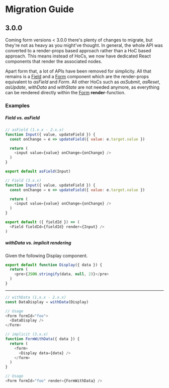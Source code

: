 # Migration Guide

## 3.0.0

Coming form versions < 3.0.0 there's plenty of changes to migrate, but they're not as heavy as you might've thought.
In general, the whole API was converted to a render-props based approach rather than a HoC based approach. This means instead of HoCs, we now have dedicated React components that render the associated nodes.

Apart form that, a lot of APIs have been removed for simplicity. All that remains is a [Field](../api/core/Field.md) and a [Form](../api/core/Form.md) component which are the render-props equivalent to *asField* and *Form*. All other HoCs such as *asSubmit*, *asReset*, *asUpdate*, *withData* and *withState* are not needed anymore, as everything can be rendered directly within the [Form](../api/core/Form.md) **render**-function.

### Examples

##### Field vs. asField
```javascript
// asField (1.x.x - 2.x.x)
function Input({ value, updateField }) {
  const onChange = e => updateField({ value: e.target.value })

  return (
    <input value={value} onChange={onChange} />
  )
}

export default asField(Input)
```

```javascript
// Field (3.x.x)
function Input({ value, updateField }) {
  const onChange = e => updateField({ value: e.target.value })

  return (
    <input value={value} onChange={onChange} />
  )
}

export default ({ fieldId }) => (
  <Field fieldId={fieldId} render={Input} />
)
```


##### withData vs. implicit rendering
Given the following Display component.

```javascript 
export default function Display({ data }) {
  return (
    <pre>{JSON.stringify(data, null, 2)}</pre>
  )
}
```

------ 

```javascript
// withData (1.x.x - 2.x.x)
const DataDisplay = withData(Display)

// Usage
<Form formId="foo">
  <DataDisplay />
</Form>
```

```javascript
// implicit (3.x.x)
function FormWithData({ data }) {
  return (
    <form>
      <Display data={data} />
    </form>
  )
}

// Usage
<Form formId="foo" render={FormWithData} />
```